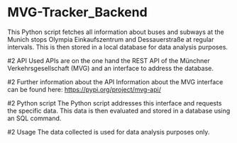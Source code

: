 # MVG-Tracker_Backend

This Python script fetches all information about buses and subways at the Munich stops Olympia Einkaufszentrum and Dessauerstraße at regular intervals. This is then stored in a local database for data analysis purposes.

#2 API
Used APIs are on the one hand the REST API of the Münchner Verkehrsgesellschaft (MVG) and an interface to address the database.

#2 Further information about the API
Information about the MVG interface can be found here: https://pypi.org/project/mvg-api/

#2 Python script
The Python script addresses this interface and requests the specific data. This data is then evaluated and stored in a database using an SQL command.

#2 Usage
The data collected is used for data analysis purposes only.
